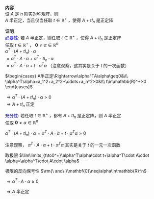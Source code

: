 **内容**    
设 $A$ 是 $n$ 阶实对称矩阵，则    
 $A$ 半正定，当且仅当任取 $t\in\mathbb{R}^+$ ，使得 $A+tI_n$ 是正定阵    
    
**证明**    
<font color=blue>必要性</font>: 若 $A$ 半正定，则任取 $t\in\mathbb{R}^+$ ，使得 $A+tI_n$ 是正定阵    
任取 $t\in\mathbb{R}^+$ ， $\mathbf{0}\neq\alpha\in\mathbb{R}^n$     
 $\alpha^T\cdot(A+tI_n)\cdot\alpha$     
 $=\alpha^T\cdot A\cdot \alpha+\alpha^T\cdot tI_n\cdot \alpha$     
 $=\alpha^T\cdot A\cdot \alpha+t\cdot \alpha^T\alpha$ （注意观察，这其实是关于 $t$ 的一次函数）    
    
 $\begin{cases}    
A半正定\Rightarrow\alpha^TA\alpha\geq0&\\\     
\alpha^T\alpha=a_1^2+a_2^2+\cdots+a_n^2>0&\\\     
t\in\mathbb{R}^+>0    
\end{cases}$     
    
 $\Rightarrow\alpha^T\cdot(A+tI_n)\cdot\alpha>0$     
 $\Rightarrow A+tI_n$ 正定    
    
<font color=blue>充分性</font>: 若任取 $t\in\mathbb{R}^+$ ，都有 $A+tI_n$ 是正定阵，则 $A$ 半正定    
任取 $\mathbf{0}\neq\alpha\in\mathbb{R}^n$     
    
 $\alpha^T\cdot (A+tI_n)\cdot \alpha=\alpha^T\cdot A\cdot \alpha+t\cdot \alpha^T\alpha>0$     
    
注意观察， $\alpha^T\cdot A\cdot \alpha+t\cdot \alpha^T\alpha$ 其实是关于 $t$ 的一元一次函数    
    
取极限  $\lim\limits_{t\to0^+}\alpha^T\alpha\cdot t+\alpha^T\cdot A\cdot \alpha=\alpha^T\cdot A\cdot \alpha$     
    
极限的反向保号性 $\rm{\ and\ }\mathbf{0}\neq\alpha\in\mathbb{R}^n$     
    
 $\Rightarrow\alpha^T\cdot A\cdot\alpha\geq0$     
    
 $\Rightarrow A$ 半正定    

